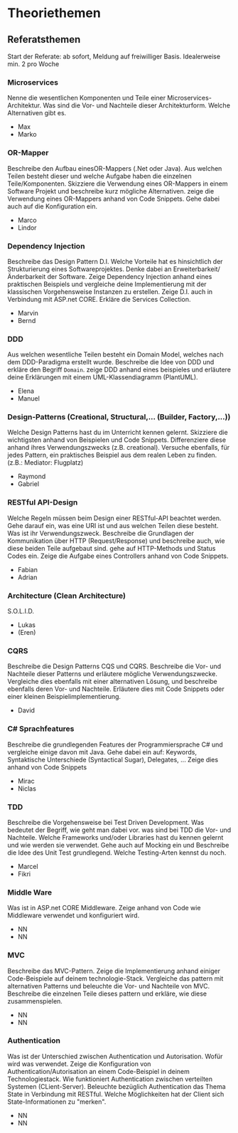 # Theoriethemen

## Referatsthemen

Start der Referate: ab sofort, Meldung auf freiwilliger Basis. Idealerweise min. 2 pro Woche

### Microservices

Nenne die wesentlichen Komponenten und Teile einer Microservices-Architektur. Was sind die Vor- und Nachteile dieser Architekturform. Welche Alternativen gibt es.

  * Max
  * Marko

### OR-Mapper

Beschreibe den Aufbau einesOR-Mappers (.Net oder Java). Aus welchen Teilen besteht dieser und welche Aufgabe haben die einzelnen Teile/Komponenten. Skizziere die Verwendung eines OR-Mappers in einem Software Projekt und beschreibe kurz mögliche Alternativen. zeige die Verwendung eines OR-Mappers anhand von Code Snippets. Gehe dabei auch auf die Konfiguration ein.

  * Marco
  * Lindor

### Dependency Injection

Beschreibe das Design Pattern D.I. Welche Vorteile hat es hinsichtlich der Strukturierung eines Softwareprojektes. Denke dabei an Erweiterbarkeit/Änderbarkeit der Software. Zeige Dependency Injection anhand eines praktischen Beispiels und vergleiche deine Implementierung mit der klassischen Vorgehensweise Instanzen zu erstellen. Zeige D.I. auch in Verbindung mit ASP.net CORE. Erkläre die Services Collection.

  * Marvin
  * Bernd

### DDD

Aus welchen wesentliche Teilen besteht ein Domain Model, welches nach dem DDD-Paradigma erstellt wurde. Beschreibe die Idee von DDD und erkläre den Begriff `Domain`. zeige DDD anhand eines beispieles und erläutere deine Erklärungen mit einem UML-Klassendiagramm (PlantUML).
  
  * Elena
  * Manuel

### Design-Patterns (Creational, Structural,... (Builder, Factory,...))

Welche Design Patterns hast du im Unterricht kennen gelernt. Skizziere die wichtigsten anhand von Beispielen und Code Snippets. Differenziere diese anhand ihres Verwendungszwecks (z.B. creational). Versuche ebenfalls, für jedes Pattern, ein praktisches Beispiel aus dem realen Leben zu finden. (z.B.: Mediator: Flugplatz)

  * Raymond
  * Gabriel

### RESTful API-Design

Welche Regeln müssen beim Design einer RESTful-API beachtet werden. Gehe darauf ein, was eine URI ist und aus welchen Teilen diese besteht. Was ist ihr Verwendungszweck. Beschreibe die Grundlagen der Kommunikation über HTTP (Request/Response) und beschreibe auch, wie diese beiden Teile aufgebaut sind. gehe auf HTTP-Methods und Status Codes ein. Zeige die Aufgabe eines Controllers anhand von Code Snippets.

  * Fabian
  * Adrian

### Architecture (Clean Architecture)

S.O.L.I.D.

  * Lukas
  * (Eren)

### CQRS

Beschreibe die Design Patterns CQS und CQRS. Beschreibe die Vor- und Nachteile dieser Patterns und erläutere mögliche Verwendungszwecke. Vergleiche dies ebenfalls mit einer alternativen Lösung, und beschreibe ebenfalls deren Vor- und Nachteile. Erläutere dies mit Code Snippets oder einer kleinen Beispielimplementierung.

  * David

### C# Sprachfeatures

Beschreibe die grundlegenden Features der Programmiersprache C# und vergleiche einige davon mit Java. Gehe dabei ein auf: Keywords, Syntaktische Unterschiede (Syntactical Sugar), Delegates, ... 
Zeige dies anhand von Code Snippets

  * Mirac
  * Niclas

### TDD

Beschreibe die Vorgehensweise bei Test Driven Development. Was bedeutet der Begriff, wie geht man dabei vor. was sind bei TDD die Vor- und Nachteile. Welche Frameworks und/oder Libraries hast du kennen gelernt und wie werden sie verwendet. Gehe auch auf Mocking ein und Beschreibe die Idee des Unit Test grundlegend. Welche Testing-Arten kennst du noch.

  * Marcel
  * Fikri

### Middle Ware

Was ist in ASP.net CORE Middleware. Zeige anhand von Code wie Middleware verwendet und konfiguriert wird.

  * NN
  * NN

### MVC

Beschreibe das MVC-Pattern. Zeige die Implementierung anhand einiger Code-Beispiele auf deinem technologie-Stack. Vergleiche das pattern mit alternativen Patterns und beleuchte die Vor- und Nachteile von MVC. Beschreibe die einzelnen Teile dieses pattern und erkläre, wie diese zusammenspielen.

  * NN
  * NN

### Authentication

Was ist der Unterschied zwischen Authentication und Autorisation. Wofür wird was verwendet. Zeige die Konfiguration von Authentication/Autorisation an einem Code-Beispiel in deinem Technologiestack. Wie funktioniert Authentication zwischen verteilten Systemen (CLient-Server). Beleuchte bezüglich Authentication das Thema State in Verbindung mit RESTful. Welche Möglichkeiten hat der Client sich State-Informationen zu "merken".

  * NN
  * NN
